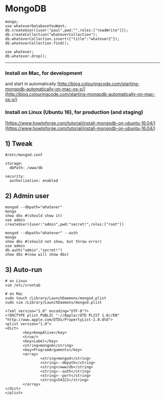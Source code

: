 # MongoDB

```text
mongo;    
use whateverDatabaseYouWant;    
db.createUser({user:"paul",pwd:"",roles:["readWrite"]});    
db.createCollection("whateverCollection");    
db.whateverCollection.insert({"title":"whatever2"});    
db.whateverCollection.find();

use whatever;    
db.whatever.drop();
```

---

### **Install on Mac, for development**

and start in automatically [http://blog.colouringcode.com/starting-mongodb-automatically-on-mac-os-x/](http://blog.colouringcode.com/starting-mongodb-automatically-on-mac-os-x/)

### **Install on Linux \(Ubuntu 16\), for production \(and staging\)**

[https://www.howtoforge.com/tutorial/install-mongodb-on-ubuntu-16.04/](https://www.howtoforge.com/tutorial/install-mongodb-on-ubuntu-16.04/)

## 1\) Tweak

```text
#/etc/mongod.conf

storage:
  dbPath: /www/db

security:
  authorization: enabled
```

## 2\) Admin user

```text
mongod --dbpath="whatever"
mongo
show dbs #(should show it)
use admin
createUser({user:"admin",pwd:"secret!",roles:["root"])
```

```text
mongod --dbpath="whatever" --auth
mongo
show dbs #(should not show, but throw error)
use admin
db.auth("admin","secret!")
show dbs #(now will show dbs)
```

## 3\) Auto-run

```text
# on Linux
vim /etc/crontab

# on Mac
sudo touch /Library/LaunchDaemons/mongod.plist
sudo vim /Library/LaunchDaemons/mongod.plist

<?xml version="1.0" encoding="UTF-8"?>
<!DOCTYPE plist PUBLIC "-//Apple//DTD PLIST 1.0//EN" "http://www.apple.com/DTDs/PropertyList-1.0.dtd">
<plist version="1.0">
<dict>
        <key>KeepAlive</key>
        <true/>
        <key>Label</key>
        <string>mongod</string>
        <key>ProgramArguments</key>
        <array>
                <string>mongod</string>
                <string>--dbpath</string>
                <string>/www/db</string>
                <string>--auth</string>
                <string>--port</string>
                <string>54321</string>
        </array>
</dict>
</plist>
```






